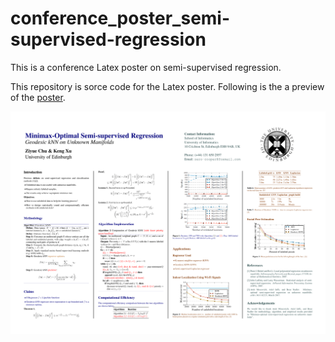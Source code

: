 # conference_poster_semi-supervised-regression
This is a conference Latex poster on semi-supervised regression.

This repository is sorce code for the Latex poster. Following is the a preview of the [poster](https://github.com/zero-cooper/conference_poster_semi-supervised-regression/blob/master/conference_poster.pdf).

![alt text][logo]

[logo]: https://github.com/zero-cooper/conference_poster_semi-supervised-regression/blob/master/conference_poster.png "Logo Title Text 2"



